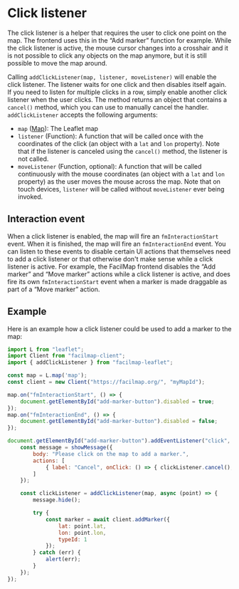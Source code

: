 # Click listener

The click listener is a helper that requires the user to click one point on the map. The frontend uses this in the “Add marker” function for example. While the click listener is active, the mouse cursor changes into a crosshair and it is not possible to click any objects on the map anymore, but it is still possible to move the map around.

Calling `addClickListener(map, listener, moveListener)` will enable the click listener. The listener waits for one click and then disables itself again. If you need to listen for multiple clicks in a row, simply enable another click listener when the user clicks. The method returns an object that contains a `cancel()` method, which you can use to manually cancel the handler. `addClickListener` accepts the following arguments:
* `map` ([Map](https://leafletjs.com/reference.html#map)): The Leaflet map
* `listener` (Function): A function that will be called once with the coordinates of the click (an object with a `lat` and `lon` property). Note that if the listener is canceled using the `cancel()` method, the listener is not called.
* `moveListener` (Function, optional): A function that will be called continuously with the mouse coordinates (an object with a `lat` and `lon` property) as the user moves the mouse across the map. Note that on touch devices, `listener` will be called without `moveListener` ever being invoked.

## Interaction event

When a click listener is enabled, the map will fire an `fmInteractionStart` event. When it is finished, the map will fire an `fmInteractionEnd` event. You can listen to these events to disable certain UI actions that themselves need to add a click listener or that otherwise don't make sense while a click listener is active. For example, the FacilMap frontend disables the “Add marker” and “Move marker” actions while a click listener is active, and does fire its own `fmInteractionStart` event when a marker is made draggable as part of a “Move marker” action.

## Example

Here is an example how a click listener could be used to add a marker to the map:

```javascript
import L from "leaflet";
import Client from "facilmap-client";
import { addClickListener } from "facilmap-leaflet";

const map = L.map('map');
const client = new Client("https://facilmap.org/", "myMapId");

map.on("fmInteractionStart", () => {
	document.getElementById("add-marker-button").disabled = true;
});
map.on("fmInteractionEnd", () => {
	document.getElementById("add-marker-button").disabled = false;
});

document.getElementById("add-marker-button").addEventListener("click", () => {
	const message = showMessage({
		body: "Please click on the map to add a marker.",
		actions: [
			{ label: "Cancel", onClick: () => { clickListener.cancel(); } }
		]
	});

	const clickListener = addClickListener(map, async (point) => {
		message.hide();

		try {
			const marker = await client.addMarker({
				lat: point.lat,
				lon: point.lon,
				typeId: 1
			});
		} catch (err) {
			alert(err);
		}
	});
});
```